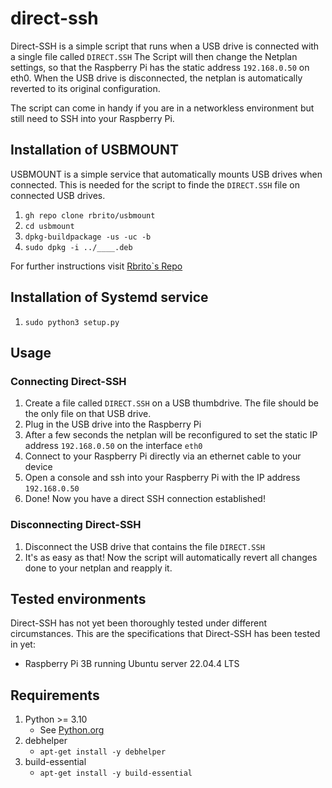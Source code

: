 # direct-ssh

Direct-SSH is a simple script that runs when a USB drive is connected with a single file called `DIRECT.SSH` The Script will then change the Netplan settings, so that the Raspberry Pi has the static address `192.168.0.50` on eth0. When the USB drive is disconnected, the netplan is automatically reverted to its original configuration.

The script can come in handy if you are in a networkless environment but still need to SSH into your Raspberry Pi.

## Installation of USBMOUNT

USBMOUNT is a simple service that automatically mounts USB drives when connected. This is needed for the script to finde the `DIRECT.SSH` file on connected USB drives.

1. `gh repo clone rbrito/usbmount`
2. `cd usbmount`
3. `dpkg-buildpackage -us -uc -b`
4. `sudo dpkg -i ../____.deb`

For further instructions visit [Rbrito`s Repo](https://github.com/rbrito/usbmount)

## Installation of Systemd service

1. `sudo python3 setup.py`

## Usage

### Connecting Direct-SSH

1. Create a file called `DIRECT.SSH` on a USB thumbdrive. The file should be the only file on that USB drive.
2. Plug in the USB drive into the Raspberry Pi
3. After a few seconds the netplan will be reconfigured to set the static IP address `192.168.0.50` on the interface `eth0`
4. Connect to your Raspberry Pi directly via an ethernet cable to your device
5. Open a console and ssh into your Raspberry Pi with the IP address `192.168.0.50`
6. Done! Now you have a direct SSH connection established!

### Disconnecting Direct-SSH

1. Disconnect the USB drive that contains the file `DIRECT.SSH`
2. It's as easy as that! Now the script will automatically revert all changes done to your netplan and reapply it.

## Tested environments

Direct-SSH has not yet been thoroughly tested under different circumstances. This are the specifications that Direct-SSH has been tested in yet:

* Raspberry Pi 3B running Ubuntu server 22.04.4 LTS

## Requirements

1. Python >= 3.10
   * See [Python.org](https://wiki.python.org/moin/BeginnersGuide)
2. debhelper
   * `apt-get install -y debhelper`
3. build-essential
   * `apt-get install -y build-essential`
